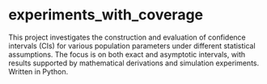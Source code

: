 # experiments_with_coverage
This project investigates the construction and evaluation of confidence intervals (CIs) for various population parameters under different statistical assumptions. The focus is on both exact and asymptotic intervals, with results supported by mathematical derivations and simulation experiments. Written in Python.
